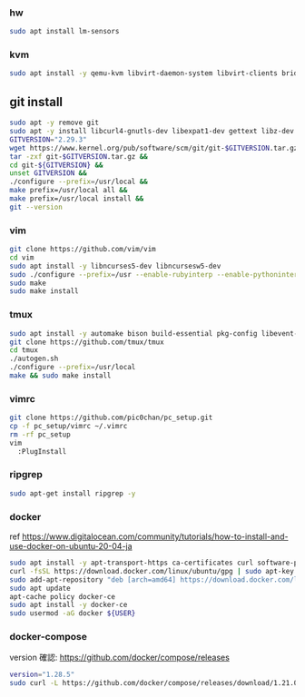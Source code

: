 ### hw

```bash
sudo apt install lm-sensors
```

### kvm

```bash
sudo apt install -y qemu-kvm libvirt-daemon-system libvirt-clients bridge-utils virtinst
```


## git install

```bash
sudo apt -y remove git
sudo apt -y install libcurl4-gnutls-dev libexpat1-dev gettext libz-dev libssl-dev autoconf asciidoc xmlto docbook2x make gcc
GITVERSION="2.29.3"
wget https://www.kernel.org/pub/software/scm/git/git-$GITVERSION.tar.gz &&
tar -zxf git-$GITVERSION.tar.gz &&
cd git-${GITVERSION} &&
unset GITVERSION &&
./configure --prefix=/usr/local &&
make prefix=/usr/local all &&
make prefix=/usr/local install &&
git --version
```

### vim

```bash
git clone https://github.com/vim/vim
cd vim
sudo apt install -y libncurses5-dev libncursesw5-dev
sudo ./configure --prefix=/usr --enable-rubyinterp --enable-pythoninterp
sudo make
sudo make install
```

### tmux

```bash
sudo apt install -y automake bison build-essential pkg-config libevent-dev libncurses5-dev
git clone https://github.com/tmux/tmux
cd tmux
./autogen.sh
./configure --prefix=/usr/local
make && sudo make install
```


### vimrc

```bash
git clone https://github.com/pic0chan/pc_setup.git
cp -f pc_setup/vimrc ~/.vimrc
rm -rf pc_setup
vim
  :PlugInstall
```

### ripgrep

```bash
sudo apt-get install ripgrep -y
```

### docker
ref https://www.digitalocean.com/community/tutorials/how-to-install-and-use-docker-on-ubuntu-20-04-ja

```bash
sudo apt install -y apt-transport-https ca-certificates curl software-properties-common
curl -fsSL https://download.docker.com/linux/ubuntu/gpg | sudo apt-key add -
sudo add-apt-repository "deb [arch=amd64] https://download.docker.com/linux/ubuntu focal stable"
sudo apt update
apt-cache policy docker-ce
sudo apt install -y docker-ce
sudo usermod -aG docker ${USER}
```

### docker-compose
version 確認: https://github.com/docker/compose/releases

```bash
version="1.28.5"
sudo curl -L https://github.com/docker/compose/releases/download/1.21.0/docker-compose-$(uname -s)-$(uname -m) -o /usr/local/bin/docker-compose
```

